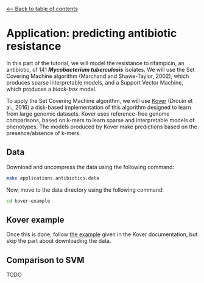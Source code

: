 <a href="../../#table-of-contents"><-- Back to table of contents</a>

# Application: predicting antibiotic resistance

In this part of the tutorial, we will model the resistance to rifampicin, an antibiotic, of 141 ***Mycobacterium tuberculosis*** isolates. We will use the Set Covering Machine algorithm (Marchand and Shawe-Taylor, 2002), which produces sparse interpretable models, and a Support Vector Machine, which produces a *black-box* model.

To apply the Set Covering Machine algorithm, we will use [Kover](https://github.com/aldro61/kover/) (Drouin et al., 2016) a disk-based implementation of this algorithm designed to learn from large genomic datasets. Kover uses reference-free genome comparisons, based on k-mers to learn sparse and interpretable models of phenotypes. The models produced by Kover make predictions based on the presence/absence of k-mers. 

## Data

Download and uncompress the data using the following command:

```bash
make applications.antibiotics.data
```

Now, move to the data directory using the following command:

```bash
cd kover-example
```

## Kover example

Once this is done, follow [the example](http://aldro61.github.io/kover/doc_example.html) given in the Kover documentation, but skip the part about downloading the data.

## Comparison to SVM

TODO
